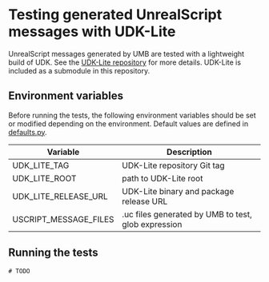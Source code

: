 # Testing generated UnrealScript messages with UDK-Lite

UnrealScript messages generated by UMB are tested with a lightweight build
of UDK. See the [UDK-Lite repository](https://github.com/tuokri/UDK-Lite)
for more details. UDK-Lite is included as a submodule in this repository.

## Environment variables

Before running the tests, the following environment variables should be
set or modified depending on the environment. Default values are defined
in [defaults.py](defaults.py).

| Variable              | Description                                         |
|-----------------------|-----------------------------------------------------|
| UDK_LITE_TAG          | UDK-Lite repository Git tag                         |
| UDK_LITE_ROOT         | path to UDK-Lite root                               |
| UDK_LITE_RELEASE_URL  | UDK-Lite binary and package release URL             | 
| USCRIPT_MESSAGE_FILES | .uc files generated by UMB to test, glob expression | 

## Running the tests

```shell
# TODO
```
